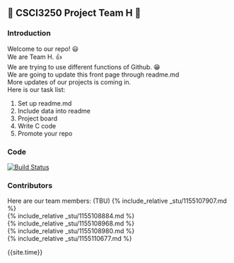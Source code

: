 ## :beginner: CSCI3250 Project Team H :star2:
### Introduction
Welcome to our repo! :smiley: <br/>
We are Team H. :+1: <br/>
We are trying to use different functions of Github. :grin:<br/>
We are going to update this front page through readme.md</br>
More updates of our projects is coming in.<br>
Here is our task list:

1. Set up readme.md
2. Include data into readme
3. Project board
4. Write C code
5. Promote your repo

### Code
[![Build Status](https://travis-ci.org/csci3250-2019/project-team-h.svg?branch=master)](https://travis-ci.org/csci3250-2019/project-team-h)

### Contributors

Here are our team members: (TBU)
{% include_relative _stu/1155107907.md %}  
{% include_relative _stu/1155108884.md %}  
{% include_relative _stu/1155108968.md %}  
{% include_relative _stu/1155108980.md %}  
{% include_relative _stu/1155110677.md %}  

{{site.time}}
